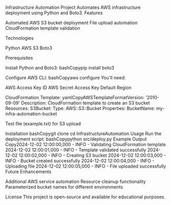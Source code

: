 Infrastructure Automation Project
Automates AWS infrastructure deployment using Python and Boto3.
Features

Automated AWS S3 bucket deployment
File upload automation
CloudFormation template validation

Technologies

Python
AWS S3
Boto3

Prerequisites

Install Python and Boto3:
bashCopypip install boto3

Configure AWS CLI:
bashCopyaws configure
You'll need:

AWS Access Key ID
AWS Secret Access Key
Default Region


CloudFormation Template:
yamlCopyAWSTemplateFormatVersion: '2010-09-09'
Description: CloudFormation template to create an S3 bucket
Resources:
  S3Bucket:
    Type: AWS::S3::Bucket
    Properties:
      BucketName: my-infra-automation-bucket

Test file (example.txt) for S3 upload

Installation
bashCopygit clone <your-repo-url>
cd InfrastructureAutomation
Usage
Run the deployment script:
bashCopypython src/deploy.py
Example Output
Copy2024-12-02 12:00:00,000 - INFO - Validating CloudFormation template
2024-12-02 12:00:01,000 - INFO - Template validated successfully
2024-12-02 12:00:02,000 - INFO - Creating S3 bucket
2024-12-02 12:00:03,000 - INFO - Bucket created successfully
2024-12-02 12:00:04,000 - INFO - Uploading file
2024-12-02 12:00:05,000 - INFO - File uploaded successfully
Future Enhancements

Additional AWS service automation
Resource cleanup functionality
Parameterized bucket names for different environments

License
This project is open-source and available for educational purposes.

